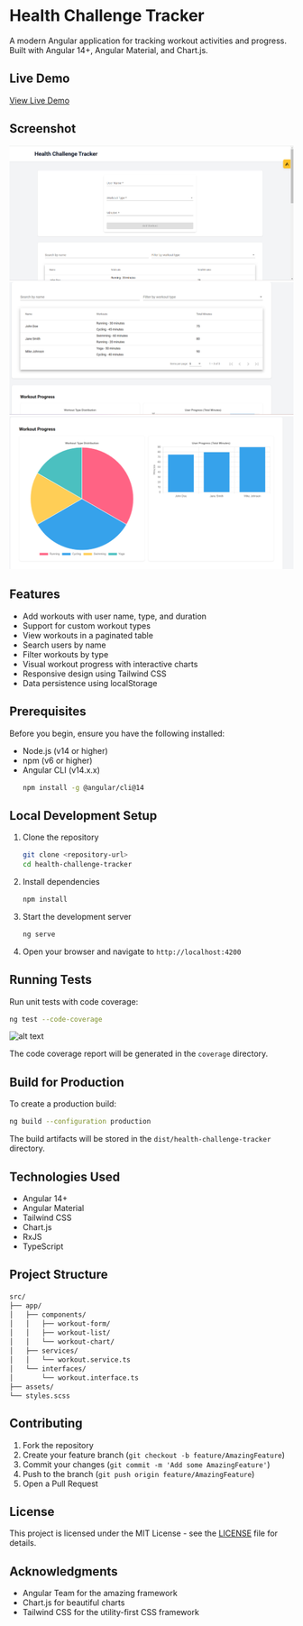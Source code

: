 # Health Challenge Tracker

A modern Angular application for tracking workout activities and progress. Built with Angular 14+, Angular Material, and Chart.js.

## Live Demo
[View Live Demo](https://health-challenge-traker.netlify.app/) <!-- You'll add this after deployment -->

## Screenshot
![alt text](image.png) <!-- You can add a screenshot of your app here -->
![alt text](image-1.png)
![alt text](image-2.png)

## Features

- Add workouts with user name, type, and duration
- Support for custom workout types
- View workouts in a paginated table
- Search users by name
- Filter workouts by type
- Visual workout progress with interactive charts
- Responsive design using Tailwind CSS
- Data persistence using localStorage

## Prerequisites

Before you begin, ensure you have the following installed:
- Node.js (v14 or higher)
- npm (v6 or higher)
- Angular CLI (v14.x.x)
  ```bash
  npm install -g @angular/cli@14
  ```

## Local Development Setup

1. Clone the repository
   ```bash
   git clone <repository-url>
   cd health-challenge-tracker
   ```

2. Install dependencies
   ```bash
   npm install
   ```

3. Start the development server
   ```bash
   ng serve
   ```

4. Open your browser and navigate to `http://localhost:4200`

## Running Tests

Run unit tests with code coverage:
```bash
ng test --code-coverage
```

![alt text](image-3.png)

The code coverage report will be generated in the `coverage` directory.

## Build for Production

To create a production build:
```bash
ng build --configuration production
```

The build artifacts will be stored in the `dist/health-challenge-tracker` directory.


## Technologies Used

- Angular 14+
- Angular Material
- Tailwind CSS
- Chart.js
- RxJS
- TypeScript

## Project Structure

```
src/
├── app/
│   ├── components/
│   │   ├── workout-form/
│   │   ├── workout-list/
│   │   └── workout-chart/
│   ├── services/
│   │   └── workout.service.ts
│   └── interfaces/
│       └── workout.interface.ts
├── assets/
└── styles.scss
```

## Contributing

1. Fork the repository
2. Create your feature branch (`git checkout -b feature/AmazingFeature`)
3. Commit your changes (`git commit -m 'Add some AmazingFeature'`)
4. Push to the branch (`git push origin feature/AmazingFeature`)
5. Open a Pull Request

## License

This project is licensed under the MIT License - see the [LICENSE](LICENSE) file for details.

## Acknowledgments

- Angular Team for the amazing framework
- Chart.js for beautiful charts
- Tailwind CSS for the utility-first CSS framework
